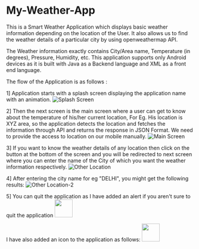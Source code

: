 # My-Weather-App

This is a Smart Weather Application which displays basic weather information depending on the location of the  User. It also allows us to find the weather details of a particular city by using openweathermap API.

The Weather information exactly contains City/Area name, Temperature (in degrees), Pressure, Humidity, etc. This application supports only Android devices as it is built with Java as a Backend language and XML as a front end language.

The flow of the Application is as follows :

1] Application starts with a splash screen displaying the application name with an animation.
  ![Splash Screen](./Screenshots/Splashschreen_screenshot.jpg)  

2] Then the next screen is the main screen where a user can get to know about the temperature of his/her current location, For Eg. His location is XYZ area, so the application detects the location and fetches the information through API and returns the response in JSON Format. We need to provide the access to location on our mobile manually.
![Main Screen](./Screenshots/MainScreen_Screenshot.jpg)  

3] If you want to know the weather details of any location then click on the button at the bottom of the screen and you will be redirected to next screen where you can enter the name of the City of which you want the weather information respectively.
![Other Location](./Screenshots/Other_loc_Screenshot.jpg)  


4] After entering the city name for eg "DELHI", you might get the following results:
![Other Location-2](./Screenshots/Other_loca_Screenshot.jpg)  


5] You can quit the application as I have added an alert if you aren't sure to quit the application
<img src="./Screenshots/Exit_Screenshot.jpg" width="48">

<!-- ![Exit](./Screenshots/Exit_Screenshot.jpg)   -->


I have also added an icon to the application as follows:
<img src="./Screenshots/App_icon_Screenshot.jpg" width="48">
<!-- ![App Icon](./Screenshots/App_icon_Screenshot.jpg)   -->
